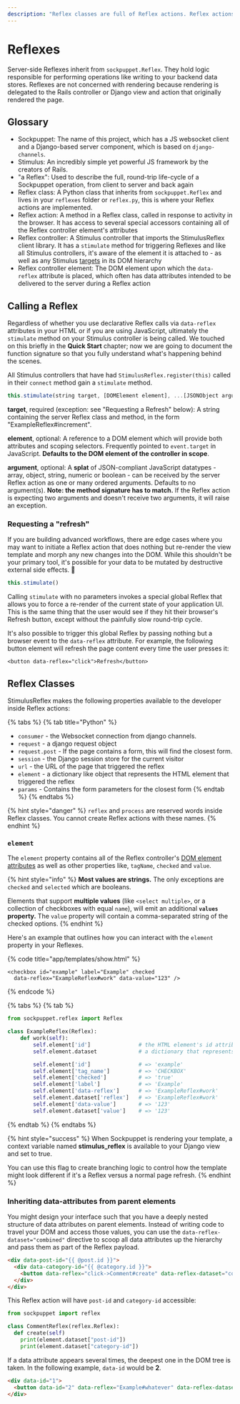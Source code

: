 ```yaml
---
description: "Reflex classes are full of Reflex actions. Reflex actions? Full of love. \U0001F3E9"
---
```


# Reflexes

Server-side Reflexes inherit from `sockpuppet.Reflex`. They hold logic responsible for performing operations like writing to your backend data stores. Reflexes are not concerned with rendering because rendering is delegated to the Rails controller or Django view and action that originally rendered the page.

## Glossary

* Sockpuppet: The name of this project, which has a JS websocket client and a Django-based server component, which is based on `django-channels`.
* Stimulus: An incredibly simple yet powerful JS framework by the creators of Rails.
* "a Reflex": Used to describe the full, round-trip life-cycle of a Sockpuppet operation, from client to server and back again
* Reflex class: A Python class that inherits from `sockpuppet.Reflex` and lives in your `reflexes` folder or `reflex.py`, this is where your Reflex actions are implemented.
* Reflex action: A method in a Reflex class, called in response to activity in the browser. It has access to several special accessors containing all of the Reflex controller element's attributes
* Reflex controller: A Stimulus controller that imports the StimulusReflex client library. It has a `stimulate` method for triggering Reflexes and like all Stimulus controllers, it's aware of the element it is attached to - as well as any Stimulus [targets](https://stimulusjs.org/reference/targets) in its DOM hierarchy
* Reflex controller element: The DOM element upon which the `data-reflex` attribute is placed, which often has data attributes intended to be delivered to the server during a Reflex action

## Calling a Reflex

Regardless of whether you use declarative Reflex calls via `data-reflex` attributes in your HTML or if you are using JavaScript, ultimately the `stimulate` method on your Stimulus controller is being called. We touched on this briefly in the **Quick Start** chapter; now we are going to document the function signature so that you fully understand what's happening behind the scenes.

All Stimulus controllers that have had `StimulusReflex.register(this)` called in their `connect` method gain a `stimulate` method.

```javascript
this.stimulate(string target, [DOMElement element], ...[JSONObject argument])
```

**target**, required \(exception: see "Requesting a Refresh" below\): A string containing the server Reflex class and method, in the form "ExampleReflex\#increment".

**element**, optional: A reference to a DOM element which will provide both attributes and scoping selectors. Frequently pointed to `event.target` in JavaScript. **Defaults to the DOM element of the controller in scope**.

**argument**, optional: A **splat** of JSON-compliant JavaScript datatypes - array, object, string, numeric or boolean - can be received by the server Reflex action as one or many ordered arguments. Defaults to no argument\(s\). **Note: the method signature has to match.** If the Reflex action is expecting two arguments and doesn't receive two arguments, it will raise an exception.

### Requesting a "refresh"

If you are building advanced workflows, there are edge cases where you may want to initiate a Reflex action that does nothing but re-render the view template and morph any new changes into the DOM. While this shouldn't be your primary tool, it's possible for your data to be mutated by destructive external side effects. 🧟

```javascript
this.stimulate()
```

Calling `stimulate` with no parameters invokes a special global Reflex that allows you to force a re-render of the current state of your application UI. This is the same thing that the user would see if they hit their browser's Refresh button, except without the painfully slow round-trip cycle.

It's also possible to trigger this global Reflex by passing nothing but a browser event to the `data-reflex` attribute. For example, the following button element will refresh the page content every time the user presses it:

```markup
<button data-reflex="click">Refresh</button>
```

## Reflex Classes

StimulusReflex makes the following properties available to the developer inside Reflex actions:

{% tabs %}
{% tab title="Python" %}
* `consumer` - the Websocket connection from django channels.
* `request` - a django request object
* `request.post` - If the page contains a form, this will find the closest form.
* `session` - the Django session store for the current visitor
* `url` - the URL of the page that triggered the reflex
* `element` - a dictionary like object that represents the HTML element that triggered the reflex
* `params` - Contains the form parameters for the closest form
{% endtab %}
{% endtabs %}

{% hint style="danger" %}
`reflex` and `process` are reserved words inside Reflex classes. You cannot create Reflex actions with these names.
{% endhint %}

### `element`

The `element` property contains all of the Reflex controller's [DOM element attributes](https://developer.mozilla.org/en-US/docs/Web/API/Element/attributes) as well as other properties like, `tagName`, `checked` and `value`.

{% hint style="info" %}
**Most values are strings.** The only exceptions are `checked` and `selected` which are booleans.

Elements that support **multiple values** \(like `<select multiple>`, or a collection of checkboxes with equal `name`\), will emit an additional **`values` property.** The `value` property will contain a comma-separated string of the checked options.
{% endhint %}

Here's an example that outlines how you can interact with the `element` property in your Reflexes.

{% code title="app/templates/show.html" %}
```markup
<checkbox id="example" label="Example" checked
  data-reflex="ExampleReflex#work" data-value="123" />
```
{% endcode %}

{% tabs %}
{% tab %}
```python
from sockpuppet.reflex import Reflex

class ExampleReflex(Reflex):
    def work(self):
        self.element['id']               # the HTML element's id attribute value
        self.element.dataset             # a dictionary that represents the HTML element's dataset

        self.element['id']               # => 'example'
        self.element['tag_name']         # => 'CHECKBOX'
        self.element['checked']          # => 'true'
        self.element['label']            # => 'Example'
        self.element['data-reflex']      # => 'ExampleReflex#work'
        self.element.dataset['reflex']   # => 'ExampleReflex#work'
        self.element['data-value']       # => '123'
        self.element.dataset['value']    # => '123'
```
{% endtab %}
{% endtabs %}

{% hint style="success" %}
When Sockpuppet is rendering your template, a context variable named **stimulus\_reflex** is available to your Django view and set to true.

You can use this flag to create branching logic to control how the template might look different if it's a Reflex versus a normal page refresh.
{% endhint %}


### Inheriting data-attributes from parent elements

You might design your interface such that you have a deeply nested structure of data attributes on parent elements. Instead of writing code to travel your DOM and access those values, you can use the `data-reflex-dataset="combined"` directive to scoop all data attributes up the hierarchy and pass them as part of the Reflex payload.

```html
<div data-post-id="{{ @post.id }}">
  <div data-category-id="{{ @category.id }}">
    <button data-reflex="click->Comment#create" data-reflex-dataset="combined">Create</button>
  </div>
</div>
```

This Reflex action will have `post-id` and `category-id` accessible:

```python
from sockpuppet import reflex

class CommentReflex(reflex.Reflex):
  def create(self)
    print(element.dataset["post-id"])
    print(element.dataset["category-id"])
```

If a data attribute appears several times, the deepest one in the DOM tree is taken. In the following example, `data-id` would be **2**.

```html
<div data-id="1">
  <button data-id="2" data-reflex="Example#whatever" data-reflex-dataset="combined">Click me</button>
</div>
```
